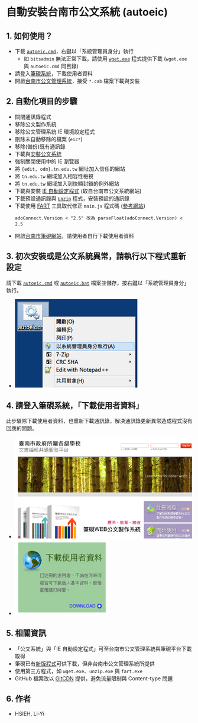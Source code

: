# 自動安裝台南市公文系統 (autoeic)

## 1. 如何使用？
- 下載 [`autoeic.cmd`](https://gitcdn.xyz/repo/lyshie/autoeic/master/autoeic.cmd)，右鍵以「系統管理員身分」執行
  - 如 `bitsadmin` 無法正常下載，請使用 [`wget.exe`](https://eternallybored.org/misc/wget/current/wget.exe) 程式提供下載 (`wget.exe` 與 `autoeic.cmd` 同目錄)
- 請登入[筆硯系統](http://edit.tn.edu.tw/)，下載使用者資料
- 開啟[台南市公文管理系統](http://odm.tn.edu.tw/)，接受 `*.cab` 檔案下載與安裝

## 2. 自動化項目的步驟
- 關閉通訊錄程式
- 移除公文製作系統
- 移除公文管理系統 IE 環境設定程式
- 刪除未自動移除的檔案 (`eic*`)
- 移除(備份)既有通訊錄
- 下載與[安裝公文系統](http://edit.tn.edu.tw/kw/docnet/service/formbinder/install/down/docNinstall.msi)
- 強制關閉使用中的 IE 瀏覽器
- 將 `{edit, odm}.tn.edu.tw` 網址加入信任的網站
- 將 `tn.edu.tw` 網域加入相容性檢視
- 將 `tn.edu.tw` 網域加入到快顯封鎖的例外網站
- 下載與安裝 [IE 自動設定程式](http://raw.githubusercontent.com/lyshie/autoeic/master/IE_SET.EXE) (取自台南市公文系統網站)
- 下載預設通訊錄與 [`Unzip`](http://www2.cs.uidaho.edu/~jeffery/win32/unzip.exe) 程式，安裝預設的通訊錄
- 下載使用 [FART](http://fart-it.sourceforge.net/) 工具取代修正 `main.js` 程式碼 ([參考網站](http://klcg.cloudop.tw/KLGService/ServicePlatForm.aspx))
  <pre><code>adoConnect.Version < "2.5" 改為 parseFloat(adoConnect.Version) < 2.5</code></pre>
- 開啟[台南市筆硯網站](http://edit.tn.edu.tw/)，請使用者自行下載使用者資料

## 3. 初次安裝或是公文系統異常，請執行以下程式重新設定
請下載 [`autoeic.cmd`](https://gitcdn.xyz/repo/lyshie/autoeic/master/autoeic.cmd) 或 [`autoeic.bat`](https://gitcdn.xyz/repo/lyshie/autoeic/master/autoeic.bat) 檔案並儲存，按右鍵以「系統管理員身分」執行。
- ![Run as administrator](/run_as_admin.png)

## 4. 請登入筆硯系統，「下載使用者資料」
此步驟除下載使用者資料，也重新下載通訊錄，解決通訊錄更新異常造成程式沒有回應的問題。
- ![Login](/by.png)
- ![Download user data](/download.png)

## 5. 相關資訊
- 「公文系統」與「IE 自動設定程式」可至台南市公文管理系統與筆硯平台下載取得
- 筆硯已有[新版程式](http://klcg.cloudop.tw/KLGService/ServicePlatForm.aspx)可供下載，但非台南市公文管理系統所提供
- 使用第三方程式，如 `wget.exe`、`unzip.exe` 與 `fart.exe`
- GitHub 檔案改以 [GitCDN](https://gitcdn.xyz/) 提供，避免流量限制與 Content-type 問題

## 6. 作者
- HSIEH, Li-Yi
